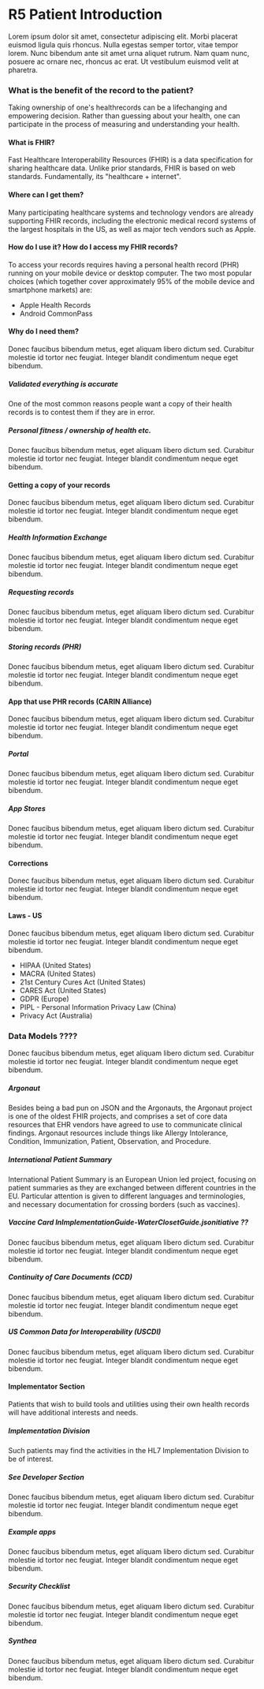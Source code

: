 # R5 Patient Introduction

Lorem ipsum dolor sit amet, consectetur adipiscing elit. Morbi placerat euismod ligula quis rhoncus. Nulla egestas semper tortor, vitae tempor lorem. Nunc bibendum ante sit amet urna aliquet rutrum. Nam quam nunc, posuere ac ornare nec, rhoncus ac erat. Ut vestibulum euismod velit at pharetra. 


### What is the benefit of the record to the patient?  
Taking ownership of one's healthrecords can be a lifechanging and empowering decision.  Rather than guessing about your health, one can participate in the process of measuring and understanding your health.  

#### What is FHIR?  
Fast Healthcare Interoperability Resources (FHIR) is a data specification for sharing healthcare data.  Unlike prior standards, FHIR is based on web standards.  Fundamentally, its "healthcare + internet".  

#### Where can I get them?  
Many participating healthcare systems and technology vendors are already supporting FHIR records, including the electronic medical record systems of the largest hospitals in the US, as well as major tech vendors such as Apple.  


#### How do I use it?  How do I access my FHIR records?   
To access your records requires having a personal health record (PHR) running on your mobile device or desktop computer.  The two most popular choices (which together cover approximately 95% of the mobile device and smartphone markets) are:  

- Apple Health Records
- Android CommonPass

#### Why do I need them?  
Donec faucibus bibendum metus, eget aliquam libero dictum sed. Curabitur molestie id tortor nec feugiat. Integer blandit condimentum neque eget bibendum.

##### Validated everything is accurate  
One of the most common reasons people want a copy of their health records is to contest them if they are in error.  

##### Personal fitness / ownership of health etc.    
Donec faucibus bibendum metus, eget aliquam libero dictum sed. Curabitur molestie id tortor nec feugiat. Integer blandit condimentum neque eget bibendum.

#### Getting a copy of your records  
Donec faucibus bibendum metus, eget aliquam libero dictum sed. Curabitur molestie id tortor nec feugiat. Integer blandit condimentum neque eget bibendum.

##### Health Information Exchange  
Donec faucibus bibendum metus, eget aliquam libero dictum sed. Curabitur molestie id tortor nec feugiat. Integer blandit condimentum neque eget bibendum.

##### Requesting records  
Donec faucibus bibendum metus, eget aliquam libero dictum sed. Curabitur molestie id tortor nec feugiat. Integer blandit condimentum neque eget bibendum.

##### Storing records (PHR)  
Donec faucibus bibendum metus, eget aliquam libero dictum sed. Curabitur molestie id tortor nec feugiat. Integer blandit condimentum neque eget bibendum.

#### App that use PHR records (CARIN Alliance)  
Donec faucibus bibendum metus, eget aliquam libero dictum sed. Curabitur molestie id tortor nec feugiat. Integer blandit condimentum neque eget bibendum.

##### Portal  
Donec faucibus bibendum metus, eget aliquam libero dictum sed. Curabitur molestie id tortor nec feugiat. Integer blandit condimentum neque eget bibendum.

##### App Stores  
Donec faucibus bibendum metus, eget aliquam libero dictum sed. Curabitur molestie id tortor nec feugiat. Integer blandit condimentum neque eget bibendum.

#### Corrections  
Donec faucibus bibendum metus, eget aliquam libero dictum sed. Curabitur molestie id tortor nec feugiat. Integer blandit condimentum neque eget bibendum.

#### Laws - US  

Donec faucibus bibendum metus, eget aliquam libero dictum sed. Curabitur molestie id tortor nec feugiat. Integer blandit condimentum neque eget bibendum.

- HIPAA (United States)
- MACRA (United States) 
- 21st Century Cures Act (United States) 
- CARES Act (United States)
- GDPR (Europe)
- PIPL - Personal Information Privacy Law (China)
- Privacy Act (Australia)


### Data Models ????  
Donec faucibus bibendum metus, eget aliquam libero dictum sed. Curabitur molestie id tortor nec feugiat. Integer blandit condimentum neque eget bibendum.

##### Argonaut
Besides being a bad pun on JSON and the Argonauts, the Argonaut project is one of the oldest FHIR projects, and comprises a set of core data resources that EHR vendors have agreed to use to communicate clinical findings.  Argonaut resources include things like Allergy Intolerance, Condition, Immunization, Patient, Observation, and Procedure.  

##### International Patient Summary  
International Patient Summary is an European Union led project, focusing on patient summaries as they are exchanged between different countries in the EU.  Particular attention is given to different languages and terminologies, and necessary documentation for crossing borders (such as vaccines).

##### Vaccine Card InImplementationGuide-WaterClosetGuide.jsonitiative ??  
Donec faucibus bibendum metus, eget aliquam libero dictum sed. Curabitur molestie id tortor nec feugiat. Integer blandit condimentum neque eget bibendum.

##### Continuity of Care Documents (CCD)
Donec faucibus bibendum metus, eget aliquam libero dictum sed. Curabitur molestie id tortor nec feugiat. Integer blandit condimentum neque eget bibendum.

##### US Common Data for Interoperability (USCDI)  
Donec faucibus bibendum metus, eget aliquam libero dictum sed. Curabitur molestie id tortor nec feugiat. Integer blandit condimentum neque eget bibendum.



#### Implementator Section  
Patients that wish to build tools and utilities using their own health records will have additional interests and needs.  

##### Implementation Division
Such patients may find the activities in the HL7 Implementation Division to be of interest.  

##### See Developer Section  
Donec faucibus bibendum metus, eget aliquam libero dictum sed. Curabitur molestie id tortor nec feugiat. Integer blandit condimentum neque eget bibendum.

##### Example apps  
Donec faucibus bibendum metus, eget aliquam libero dictum sed. Curabitur molestie id tortor nec feugiat. Integer blandit condimentum neque eget bibendum.

##### Security Checklist  
Donec faucibus bibendum metus, eget aliquam libero dictum sed. Curabitur molestie id tortor nec feugiat. Integer blandit condimentum neque eget bibendum.

##### Synthea  
Donec faucibus bibendum metus, eget aliquam libero dictum sed. Curabitur molestie id tortor nec feugiat. Integer blandit condimentum neque eget bibendum.

